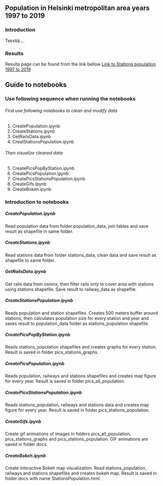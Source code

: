 ## Population in Helsinki metropolitan area years 1997 to 2019

### Introduction
Tekstiä....

### Results

Results page can be found from the link bellow
[Link to Stations population 1997 to 2019](https://saukkoriipi.github.io/StationsPopulation/)



## Guide to notebooks

### Use following sequence when running the notebooks

###### First use following notebooks to clean and modify data
1. CreatePopulation.ipynb
2. CreateStations.ipynb
3. GetRailsData.ipynb
4. CreatStationsPopulation.ipynb
###### Then visualize cleaned data
5. CreatePicsPopByStation.ipynb
6. CreatePicsPopulation.ipynb
7. CreatePicsStationsPopulation.ipynb
8. CreateGifs.ipynb
9. CreateBokeh.ipynb

### Introduction to notebooks

##### CreatePopulation.ipynb
Read population data from folder population_data, join tables and save result as shapefile in same folder.

##### CreateStations.ipynb
Read stations data from folder stations_data, clean data and save result as shapefile to same folder.

##### GetRailsData.ipynb
Get rails data from osmnx, then filter rails only to cover area with stations using stations shapefile. Save result to railway_data as shapefile.

##### CreateStationsPopulation.ipynb
Reads population and station shapefiles. Creates 500 meters buffer around stations, then calculates population size for every station and year and saves result to population_data folder as stations_population shapefile.

##### CreatePicsPopByStation.ipynb
Reads stations_population shapefiles and creates graphs for every station. Result is saved in folder pics_stations_graphs.

##### CreatePicsPopulation.ipynb
Reads population, railways and stations shapefiles and creates map figure for every year. Result is saved in folder pics_all_population.

##### CreatePicsStationsPopulation.ipynb
Reads stations_population, railways and stations data and creates map figure for every year. Result is saved in folder pics_stations_population.

##### CreateGifs.ipynb
Create gif animations of images in folders pics_all_population, pics_stations_graphs and pics_stations_population. GIF animations are saved in folder docs.

##### CreateBokeh.ipynb
Create interactive Bokeh map visualization. Read stations_population, railways and stations shapefiles and creates bokeh map. Result is saved in folder docs with name StationsPopulation.html.
